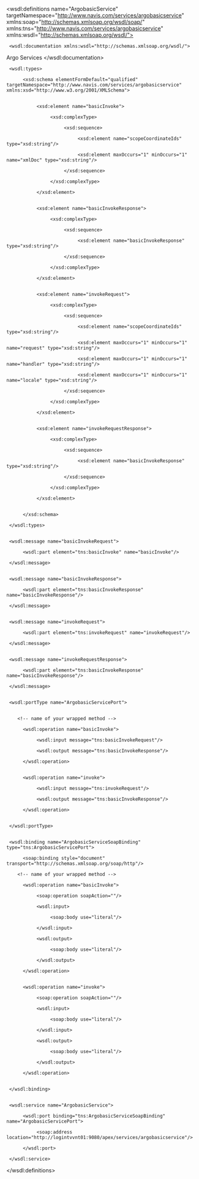 <?xml version="1.0" encoding="UTF-8"?>
<wsdl:definitions name="ArgobasicService" targetNamespace="http://www.navis.com/services/argobasicservice" xmlns:soap="http://schemas.xmlsoap.org/wsdl/soap/" xmlns:tns="http://www.navis.com/services/argobasicservice" xmlns:wsdl="http://schemas.xmlsoap.org/wsdl/">

     <wsdl:documentation xmlns:wsdl="http://schemas.xmlsoap.org/wsdl/">
Argo Services </wsdl:documentation>


     <wsdl:types>

          <xsd:schema elementFormDefault="qualified" targetNamespace="http://www.navis.com/services/argobasicservice" xmlns:xsd="http://www.w3.org/2001/XMLSchema">


               <xsd:element name="basicInvoke">

                    <xsd:complexType>

                         <xsd:sequence>

                              <xsd:element name="scopeCoordinateIds" type="xsd:string"/>

                              <xsd:element maxOccurs="1" minOccurs="1" name="xmlDoc" type="xsd:string"/>

                         </xsd:sequence>

                    </xsd:complexType>

               </xsd:element>


               <xsd:element name="basicInvokeResponse">

                    <xsd:complexType>

                         <xsd:sequence>

                              <xsd:element name="basicInvokeResponse" type="xsd:string"/>

                         </xsd:sequence>

                    </xsd:complexType>

               </xsd:element>


               <xsd:element name="invokeRequest">

                    <xsd:complexType>

                         <xsd:sequence>

                              <xsd:element name="scopeCoordinateIds" type="xsd:string"/>

                              <xsd:element maxOccurs="1" minOccurs="1" name="request" type="xsd:string"/>

                              <xsd:element maxOccurs="1" minOccurs="1" name="handler" type="xsd:string"/>

                              <xsd:element maxOccurs="1" minOccurs="1" name="locale" type="xsd:string"/>

                         </xsd:sequence>

                    </xsd:complexType>

               </xsd:element>


               <xsd:element name="invokeRequestResponse">

                    <xsd:complexType>

                         <xsd:sequence>

                              <xsd:element name="basicInvokeResponse" type="xsd:string"/>

                         </xsd:sequence>

                    </xsd:complexType>

               </xsd:element>


          </xsd:schema>

     </wsdl:types>


     <wsdl:message name="basicInvokeRequest">

          <wsdl:part element="tns:basicInvoke" name="basicInvoke"/>

     </wsdl:message>


     <wsdl:message name="basicInvokeResponse">

          <wsdl:part element="tns:basicInvokeResponse" name="basicInvokeResponse"/>

     </wsdl:message>


     <wsdl:message name="invokeRequest">

          <wsdl:part element="tns:invokeRequest" name="invokeRequest"/>

     </wsdl:message>


     <wsdl:message name="invokeRequestResponse">

          <wsdl:part element="tns:basicInvokeResponse" name="basicInvokeResponse"/>

     </wsdl:message>


     <wsdl:portType name="ArgobasicServicePort">


        <!-- name of your wrapped method -->

          <wsdl:operation name="basicInvoke">

               <wsdl:input message="tns:basicInvokeRequest"/>

               <wsdl:output message="tns:basicInvokeResponse"/>

          </wsdl:operation>


          <wsdl:operation name="invoke">

               <wsdl:input message="tns:invokeRequest"/>

               <wsdl:output message="tns:basicInvokeResponse"/>

          </wsdl:operation>


     </wsdl:portType>


     <wsdl:binding name="ArgobasicServiceSoapBinding" type="tns:ArgobasicServicePort">

          <soap:binding style="document" transport="http://schemas.xmlsoap.org/soap/http"/>

        <!-- name of your wrapped method -->

          <wsdl:operation name="basicInvoke">

               <soap:operation soapAction=""/>

               <wsdl:input>

                    <soap:body use="literal"/>

               </wsdl:input>

               <wsdl:output>

                    <soap:body use="literal"/>

               </wsdl:output>

          </wsdl:operation>


          <wsdl:operation name="invoke">

               <soap:operation soapAction=""/>

               <wsdl:input>

                    <soap:body use="literal"/>

               </wsdl:input>

               <wsdl:output>

                    <soap:body use="literal"/>

               </wsdl:output>

          </wsdl:operation>


     </wsdl:binding>


     <wsdl:service name="ArgobasicService">

          <wsdl:port binding="tns:ArgobasicServiceSoapBinding" name="ArgobasicServicePort">

               <soap:address location="http://logintvvnt01:9080/apex/services/argobasicservice"/>

          </wsdl:port>

     </wsdl:service>


</wsdl:definitions>
